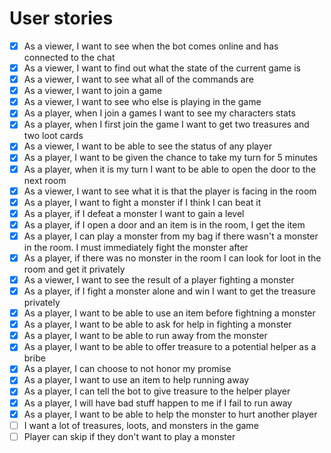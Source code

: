 # User stories

* [x] As a viewer, I want to see when the bot comes online and has connected to the chat
* [x] As a viewer, I want to find out what the state of the current game is
* [x] As a viewer, I want to see what all of the commands are
* [x] As a viewer, I want to join a game
* [x] As a viewer, I want to see who else is playing in the game
* [x] As a player, when I join a games I want to see my characters stats
* [x] As a player, when I first join the game I want to get two treasures and two loot cards
* [x] As a viewer, I want to be able to see the status of any player
* [x] As a player, I want to be given the chance to take my turn for 5 minutes
* [x] As a player, when it is my turn I want to be able to open the door to the next room
* [x] As a viewer, I want to see what it is that the player is facing in the room
* [x] As a player, I want to fight a monster if I think I can beat it
* [x] As a player, if I defeat a monster I want to gain a level
* [x] As a player, if I open a door and an item is in the room, I get the item
* [x] As a player, I can play a monster from my bag if there wasn't a monster in the room. I must immediately fight the monster after
* [x] As a player, if there was no monster in the room I can look for loot in the room and get it privately
* [x] As a viewer, I want to see the result of a player fighting a monster
* [x] As a player, if I fight a monster alone and win I want to get the treasure privately
* [x] As a player, I want to be able to use an item before fightning a monster
* [x] As a player, I want to be able to ask for help in fighting a monster
* [x] As a player, I want to be able to run away from the monster
* [x] As a player, I want to be able to offer treasure to a potential helper as a bribe
* [x] As a player, I can choose to not honor my promise
* [x] As a player, I want to use an item to help running away
* [x] As a player, I can tell the bot to give treasure to the helper player
* [x] As a player, I will have bad stuff happen to me if I fail to run away
* [x] As a player, I want to be able to help the monster to hurt another player
* [ ] I want a lot of treasures, loots, and monsters in the game
* [ ] Player can skip if they don't want to play a monster
